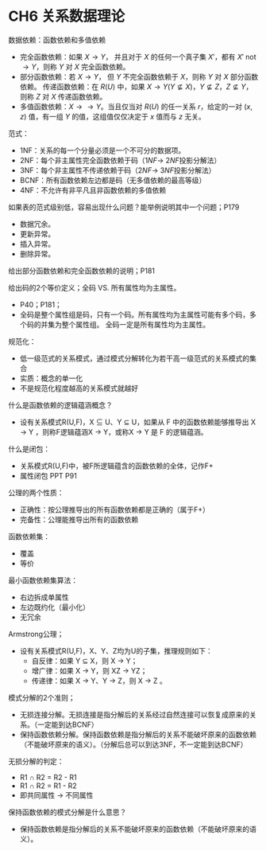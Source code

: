 # CH6 关系数据理论

数据依赖：函数依赖和多值依赖
- 完全函数依赖：如果 $X \rightarrow Y$， 并且对于 $X$ 的任何一个真子集 $X'$，都有 $X'$ not $\rightarrow Y$，则称 $Y$ 对 $X$ 完全函数依赖。
- 部分函数依赖：若 $X \rightarrow Y$， 但 $Y$ 不完全函数依赖于 $X$，则称 $Y$ 对 $X$ 部分函数依赖。
传递函数依赖：在 $R(U)$ 中，如果 $X \rightarrow Y (Y \not\subseteq X)$，$Y \not\subseteq Z$，$Z \not\subseteq Y$，则称 $Z$ 对 $X$ 传递函数依赖。
- 多值函数依赖：$X \rightarrow\rightarrow Y$。当且仅当对 $R(U)$ 的任一关系 $r$，给定的一对 $(x, z)$ 值，有一组 $Y$ 的值，这组值仅仅决定于 $x$ 值而与 $z$ 无关。

范式：
- 1NF：关系的每一个分量必须是一个不可分的数据项。
- 2NF：每个非主属性完全函数依赖于码（$1NF \rightarrow\ 2NF$投影分解法）
- 3NF：每个非主属性不传递依赖于码（$2NF \rightarrow\ 3NF$投影分解法）
- BCNF：所有函数依赖左边都是码（无多值依赖的最高等级）
- 4NF：不允许有非平凡且非函数依赖的多值依赖

如果表的范式级别低，容易出现什么问题？能举例说明其中一个问题；P179
- 数据冗余。
- 更新异常。
- 插入异常。
- 删除异常。

给出部分函数依赖和完全函数依赖的说明；P181

给出码的2个等价定义；全码 VS. 所有属性均为主属性。
- P40；P181；
- 全码是整个属性组是码，只有一个码。所有属性均为主属性可能有多个码，多个码的并集为整个属性组。
全码一定是所有属性均为主属性。

规范化：
- 低一级范式的关系模式，通过模式分解转化为若干高一级范式的关系模式的集合
- 实质：概念的单一化
- 不是规范化程度越高的关系模式就越好

什么是函数依赖的逻辑蕴涵概念？
- 设有关系模式R(U,F)，X $\subseteq$ U、Y $\subseteq$ U，如果从 F 中的函数依赖能够推导出 X $\rightarrow$ Y ，则称F逻辑蕴涵X $\rightarrow$ Y，或称X $\rightarrow$ Y 是 F 的逻辑蕴涵。

什么是闭包：
- 关系模式R(U,F)中，被F所逻辑蕴含的函数依赖的全体，记作F+
- 属性闭包 PPT P91

公理的两个性质：
- 正确性：按公理推导出的所有函数依赖都是正确的（属于F+）
- 完备性：公理能推导出所有的函数依赖

函数依赖集：
- 覆盖
- 等价

最小函数依赖集算法：
- 右边拆成单属性
- 左边既约化（最小化）
- 无冗余

Armstrong公理；
- 设有关系模式R(U,F)，X、Y、Z均为U的子集，推理规则如下：
	- 自反律：如果 Y $\subseteq$ X，则 X $\rightarrow$ Y；
	- 增广律：如果 X $\rightarrow$ Y，则 XZ $\rightarrow$ YZ；
	- 传递律：如果 X $\rightarrow$ Y、Y $\rightarrow$ Z，则 X $\rightarrow$ Z 。


模式分解的2个准则；
- 无损连接分解。无损连接是指分解后的关系经过自然连接可以恢复成原来的关系。（一定能到达BCNF）
- 保持函数依赖分解。保持函数依赖是指分解后的关系不能破坏原来的函数依赖（不能破坏原来的语义）。（分解后总可以到达3NF，不一定能到达BCNF）

无损分解的判定：
- R1 $\cap$ R2 = R2 - R1
- R1 $\cap$ R2 = R1 - R2
- 即共同属性 $\rightarrow$ 不同属性

保持函数依赖的模式分解是什么意思？
- 保持函数依赖是指分解后的关系不能破坏原来的函数依赖（不能破坏原来的语义）。
